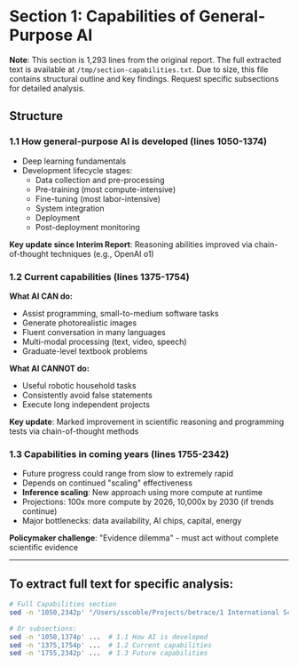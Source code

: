 # Section 1: Capabilities of General-Purpose AI

**Note**: This section is 1,293 lines from the original report. The full extracted text is available at `/tmp/section-capabilities.txt`. Due to size, this file contains structural outline and key findings. Request specific subsections for detailed analysis.

## Structure

### 1.1 How general-purpose AI is developed (lines 1050-1374)
- Deep learning fundamentals
- Development lifecycle stages:
  - Data collection and pre-processing
  - Pre-training (most compute-intensive)
  - Fine-tuning (most labor-intensive)
  - System integration
  - Deployment
  - Post-deployment monitoring

**Key update since Interim Report**: Reasoning abilities improved via chain-of-thought techniques (e.g., OpenAI o1)

### 1.2 Current capabilities (lines 1375-1754)
**What AI CAN do:**
- Assist programming, small-to-medium software tasks
- Generate photorealistic images
- Fluent conversation in many languages
- Multi-modal processing (text, video, speech)
- Graduate-level textbook problems

**What AI CANNOT do:**
- Useful robotic household tasks
- Consistently avoid false statements
- Execute long independent projects

**Key update**: Marked improvement in scientific reasoning and programming tests via chain-of-thought methods

### 1.3 Capabilities in coming years (lines 1755-2342)
- Future progress could range from slow to extremely rapid
- Depends on continued "scaling" effectiveness
- **Inference scaling**: New approach using more compute at runtime
- Projections: 100x more compute by 2026, 10,000x by 2030 (if trends continue)
- Major bottlenecks: data availability, AI chips, capital, energy

**Policymaker challenge**: "Evidence dilemma" - must act without complete scientific evidence

---

## To extract full text for specific analysis:
```bash
# Full Capabilities section
sed -n '1050,2342p' "/Users/sscoble/Projects/betrace/1 International Scientific Report on the" 

# Or subsections:
sed -n '1050,1374p' ...  # 1.1 How AI is developed
sed -n '1375,1754p' ...  # 1.2 Current capabilities  
sed -n '1755,2342p' ...  # 1.3 Future capabilities
```
